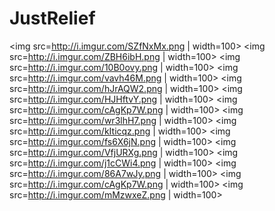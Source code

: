 # JustRelief
<img src=http://i.imgur.com/SZfNxMx.png | width=100>
<img src=http://i.imgur.com/ZBH6ibH.png | width=100>
<img src=http://i.imgur.com/10B0ovy.png | width=100>
<img src=http://i.imgur.com/vavh46M.png | width=100>
<img src=http://i.imgur.com/hJrAQW2.png | width=100>
<img src=http://i.imgur.com/HJHftvY.png | width=100>
<img src=http://i.imgur.com/cAgKp7W.png | width=100>
<img src=http://i.imgur.com/wr3lhH7.png | width=100>
<img src=http://i.imgur.com/kIticqz.png | width=100>
<img src=http://i.imgur.com/fs6X6jN.png | width=100>
<img src=http://i.imgur.com/VfjURXg.png | width=100>
<img src=http://i.imgur.com/j1cCWi4.png | width=100>
<img src=http://i.imgur.com/86A7wJy.png | width=100>
<img src=http://i.imgur.com/cAgKp7W.png | width=100>
<img src=http://i.imgur.com/mMzwxeZ.png | width=100>
